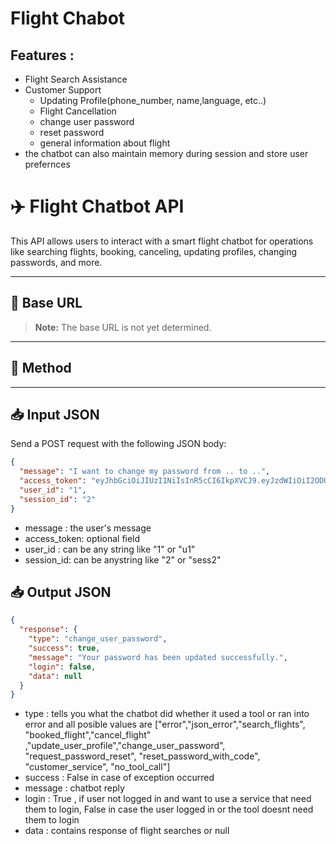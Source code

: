 # Flight Chabot

## Features :

- Flight Search Assistance
- Customer Support
  - Updating Profile(phone_number, name,language, etc..)
  - Flight Cancellation
  - change user password
  - reset password
  - general information about flight
- the chatbot can also maintain memory during session and store user prefernces

# ✈️ Flight Chatbot API

This API allows users to interact with a smart flight chatbot for operations like searching flights, booking, canceling, updating profiles, changing passwords, and more.

---

## 📍 Base URL

> **Note:** The base URL is not yet determined.

---

## 🔁 Method

---

## 📥 Input JSON

Send a POST request with the following JSON body:

```json
{
  "message": "I want to change my password from .. to ..",
  "access_token": "eyJhbGciOiJIUzI1NiIsInR5cCI6IkpXVCJ9.eyJzdWIiOiI2ODU1YTJhMjMwYjhiMzA..",
  "user_id": "1",
  "session_id": "2"
}
```

- message : the user's message
- access_token: optional field
- user_id : can be any string like "1" or "u1"
- session_id: can be anystring like "2" or "sess2"

## 📥 Output JSON

```json
{
  "response": {
    "type": "change_user_password",
    "success": true,
    "message": "Your password has been updated successfully.",
    "login": false,
    "data": null
  }
}
```

- type : tells you what the chatbot did whether it used a tool or ran into error and all posible values are ["error","json_error","search_flights", "booked_flight","cancel_flight" ,"update_user_profile","change_user_password", "request_password_reset", "reset_password_with_code", "customer_service", "no_tool_call"]
- success : False in case of exception occurred
- message : chatbot reply
- login : True , if user not logged in and want to use a service that need them to login, False in case the user logged in or the tool doesnt need them to login
- data : contains response of flight searches or null
